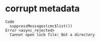 # corrupt metadata

    Code
      suppressMessages(cmc$list())
    Error <async_rejected>
      Cannot open lock file: Not a directory

